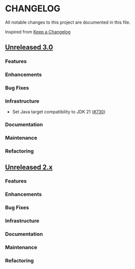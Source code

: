 # CHANGELOG
All notable changes to this project are documented in this file.

Inspired from [Keep a Changelog](https://keepachangelog.com/en/1.1.0/)

## [Unreleased 3.0](https://github.com/opensearch-project/flow-framework/compare/2.x...HEAD)
### Features
### Enhancements
### Bug Fixes
### Infrastructure
- Set Java target compatibility to JDK 21 ([#730](https://github.com/opensearch-project/flow-framework/pull/730))

### Documentation
### Maintenance
### Refactoring

## [Unreleased 2.x](https://github.com/opensearch-project/flow-framework/compare/2.18...2.x)
### Features
### Enhancements
### Bug Fixes
### Infrastructure
### Documentation
### Maintenance
### Refactoring
